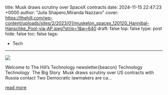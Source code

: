 title: Musk draws scrutiny over SpaceX contracts
date: 2024-11-15 22:47:23 +0000
author: "Julia Shapero,Miranda Nazzaro"
cover: https://thehill.com/wp-content/uploads/sites/2/2023/01/muskelon_spacex_120120_Hannibal-Hanschke_Pool-via-AP.jpeg?strip=1&w=640
draft: false
top: false
type: post
hide: false
toc: false
tags:
  - Tech
---

![](https://thehill.com/wp-content/uploads/sites/2/2023/01/muskelon_spacex_120120_Hannibal-Hanschke_Pool-via-AP.jpeg?strip=1&w=640)

Welcome to The Hill’s Technology newsletter{beacon} Technology Technology   The Big Story  Musk draws scrutiny over US contracts with Russia contact Two Democratic lawmakers are ca…

[read more](https://thehill.com/newsletters/technology/4993776-musk-draws-scrutiny-over-spacex-contracts/)
